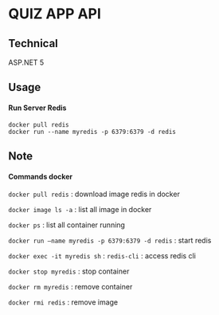 # QUIZ APP API

## Technical

ASP.NET 5

## Usage

#### Run Server Redis

```
docker pull redis
docker run --name myredis -p 6379:6379 -d redis
```

## Note

#### Commands docker

`docker pull redis` : download image redis in docker

`docker image ls -a` : list all image in docker

`docker ps` : list all container running

`docker run —name myredis -p 6379:6379 -d redis` : start redis

`docker exec -it myredis sh` : `redis-cli` : access redis cli

`docker stop myredis` : stop container

`docker rm myredis` : remove container

`docker rmi redis` : remove image
